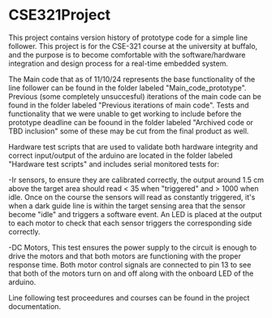 # CSE321Project
This project contains version history of prototype code for a simple line follower. This project is for the CSE-321 course at the university at buffalo, and the purpose is to become comfortable with the software/hardware integration and design process for a real-time embedded system.

The Main code that as of 11/10/24 represents the base functionality of the line follower can be found in the folder labeled "Main_code_prototype". Previous (some completely unsuccesful) iterations of the main code can be found in the folder labeled "Previous iterations of main code". Tests and functionality that we were unable to get working to include before the prototype deadline can be foound in the folder labeled "Archived code or TBD inclusion" some of these may be cut from the final product as well.

Hardware test scripts that are used to validate both hardware integrity and correct input/output of the arduino are located in the folder labeled "Hardware test scripts" and includes serial monitored tests for:

-Ir sensors, to ensure they are calibrated correctly, the output around 1.5 cm above the target area should read < 35 when "triggered" and > 1000 when idle. Once on the course the sensors will read as constantly triggered, it's when a dark guide line is within the target sensing area that the sensor become "idle" and triggers a software event. An LED is placed at the output to each motor to check that each sensor triggers the corresponding side correctly.

-DC Motors, This test ensures the power supply to the circuit is enough to drive the motors and that both motors are functioning with the proper response time. Both motor control signals are connected to pin 13 to see that both of the motors turn on and off along with the onboard LED of the arduino.

Line following test proceedures and courses can be found in the project documentation.

